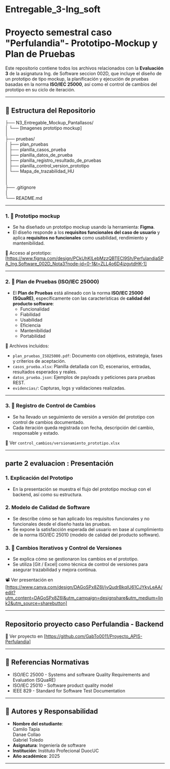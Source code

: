 # Entregable_3-Ing_soft
# Proyecto semestral caso "Perfulandia"- Prototipo-Mockup y Plan de Pruebas

Este repositorio contiene todos los archivos relacionados con la **Evaluación 3** de la asignatura Ing. de Software seccion 002D, que incluye el diseño de un prototipo de tipo mockup, la planificación y ejecución de pruebas basadas en la norma **ISO/IEC 25000**, así como el control de cambios del prototipo en su ciclo de iteración.

---

## 📁 Estructura del Repositorio   
├── N3_Entregable_Mockup_Pantallasos/     
│ └── [Imagenes prototipo mockup]      
│     
├── pruebas/    
│ ├── plan_pruebas     
│ ├── planilla_casos_prueba   
│ ├── planilla_datos_de_prueba   
│ ├── planilla_registro_resultado_de_pruebas   
│ ├── planilla_control_version_prototipo   
│ └── Mapa_de_trazabilidad_HU   
│   
│    
├── .gitignore    
│     
└── README.md     

---

### 1. 📐 Prototipo mockup
- Se ha diseñado un prototipo mockup usando la herramienta: **Figma**.
- El diseño responde a los **requisitos funcionales del caso de usuario** y aplica **requisitos no funcionales** como usabilidad, rendimiento y mantenibilidad.

📎 Acceso al prototipo: [https://www.figma.com/design/PCkUhKILebMzzQBTECl9Sh/PerfulandiaSPA_Ing.Software_002D_Nota3?node-id=0-1&t=ZLL4o6D4izgvtdHK-1]

---

### 2. 🧪 Plan de Pruebas (ISO/IEC 25000)
- El **Plan de Pruebas** está alineado con la norma **ISO/IEC 25000 (SQuaRE)**, específicamente con las características de **calidad del producto software**:
  - Funcionalidad
  - Fiabilidad
  - Usabilidad
  - Eficiencia
  - Mantenibilidad
  - Portabilidad

📂 Archivos incluidos:
- `plan_pruebas_ISO25000.pdf`: Documento con objetivos, estrategia, fases y criterios de aceptación.
- `casos_prueba.xlsx`: Planilla detallada con ID, escenarios, entradas, resultados esperados y reales.
- `datos_prueba.json`: Ejemplos de payloads y peticiones para pruebas REST.
- `evidencias/`: Capturas, logs y validaciones realizadas.

---

### 3. 🔁 Registro de Control de Cambios
- Se ha llevado un seguimiento de versión a versión del prototipo con control de cambios documentado.
- Cada iteración queda registrada con fecha, descripción del cambio, responsable y estado.

📄 Ver `control_cambios/versionamiento_prototipo.xlsx`

---

## parte 2 evaluacion : **Presentación**
### 1. Explicación del Prototipo
- En la presentación se muestra el flujo del prototipo mockup con el backend, así como su estructura.

### 2. Modelo de Calidad de Software
- Se describe cómo se han aplicado los requisitos funcionales y no funcionales desde el diseño hasta las pruebas.
- Se expone la satisfacción esperada del usuario en base al cumplimiento de la norma ISO/IEC 25010 (modelo de calidad del producto software).

### 3. 🔄 Cambios Iterativos y Control de Versiones
- Se explica cómo se gestionaron los cambios en el prototipo.
- Se utiliza [Git / Excel] como técnica de control de versiones para asegurar trazabilidad y mejora continua.

📽 Ver presentación en [https://www.canva.com/design/DAGoSPx8Z6I/jyQudrBkqIU61CJYkyLeAA/edit?utm_content=DAGoSPx8Z6I&utm_campaign=designshare&utm_medium=link2&utm_source=sharebutton]


---

## Repositorio proyecto caso Perfulandia - Backend
📎 Ver proyecto en [https://github.com/GabTo0011/Proyecto_APIS-Perfulandia]

---

## 📜 Referencias Normativas
- ISO/IEC 25000 - Systems and software Quality Requirements and Evaluation (SQuaRE)
- ISO/IEC 25010 - Software product quality model
- IEEE 829 - Standard for Software Test Documentation

---

## 📌 Autores y Responsabilidad

- **Nombre del estudiante**:   
    Camilo  Tapia   
    Danae   Collao   
    Gabriel Toledo   
- **Asignatura**: Ingeniería de software
- **Institución**: Instituto Profecional DuocUC
- **Año académico**: 2025

---
